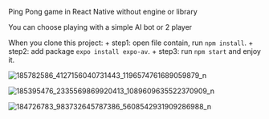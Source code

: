 Ping Pong game in React Native without engine or library

You can choose playing with a simple AI bot or 2 player

When you clone this project: 
    + step1: open file contain, run `npm install`. 
    + step2: add package `expo install expo-av`. 
    + step3: run `npm start` and enjoy it.



![185782586_4127156040731443_1196574761689059879_n](https://user-images.githubusercontent.com/79790753/118364789-22620a00-b5c4-11eb-89a7-37d00177c1ef.jpg)

![185395476_2335569869920413_1089609635522370909_n](https://user-images.githubusercontent.com/79790753/118365733-47587c00-b5c8-11eb-9198-ce5eff825b29.jpg)

![184726783_983732645787386_5608542931909286988_n](https://user-images.githubusercontent.com/79790753/118364780-1ece8300-b5c4-11eb-971f-101abdfbe118.jpg)


